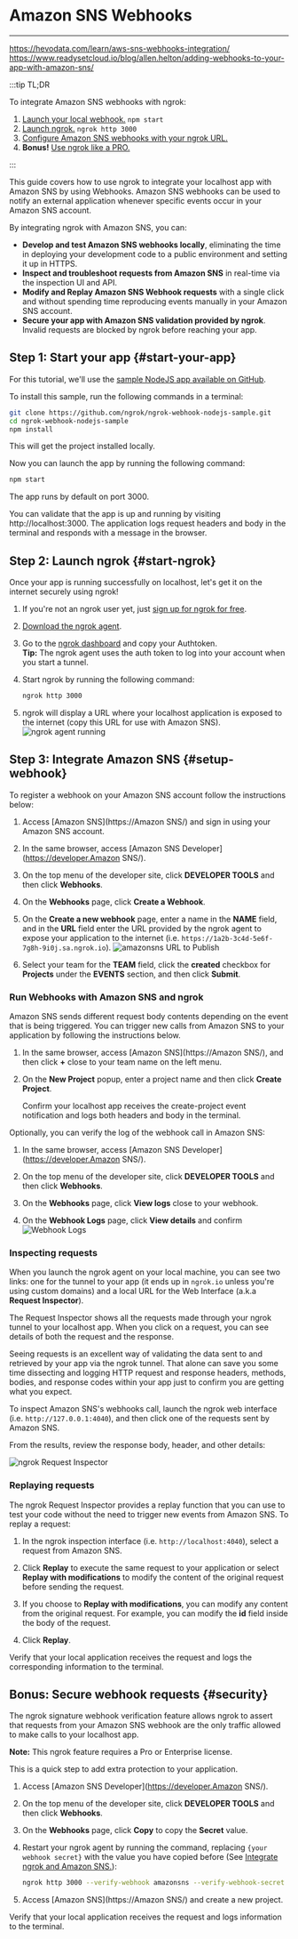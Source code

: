 # Amazon SNS Webhooks
------------
https://hevodata.com/learn/aws-sns-webhooks-integration/
https://www.readysetcloud.io/blog/allen.helton/adding-webhooks-to-your-app-with-amazon-sns/

:::tip TL;DR

To integrate Amazon SNS webhooks with ngrok:
1. [Launch your local webhook.](#start-your-app) `npm start`
1. [Launch ngrok.](#start-ngrok) `ngrok http 3000`
1. [Configure Amazon SNS webhooks with your ngrok URL.](#setup-webhook)
1. **Bonus!** [Use ngrok like a PRO.](#security)

:::


This guide covers how to use ngrok to integrate your localhost app with Amazon SNS by using Webhooks.
Amazon SNS webhooks can be used to notify an external application whenever specific events occur in your Amazon SNS account. 

By integrating ngrok with Amazon SNS, you can:

- **Develop and test Amazon SNS webhooks locally**, eliminating the time in deploying your development code to a public environment and setting it up in HTTPS.
- **Inspect and troubleshoot requests from Amazon SNS** in real-time via the inspection UI and API.
- **Modify and Replay Amazon SNS Webhook requests** with a single click and without spending time reproducing events manually in your Amazon SNS account.
- **Secure your app with Amazon SNS validation provided by ngrok**. Invalid requests are blocked by ngrok before reaching your app.


## **Step 1**: Start your app {#start-your-app}

For this tutorial, we'll use the [sample NodeJS app available on GitHub](https://github.com/ngrok/ngrok-webhook-nodejs-sample). 

To install this sample, run the following commands in a terminal:

```bash
git clone https://github.com/ngrok/ngrok-webhook-nodejs-sample.git
cd ngrok-webhook-nodejs-sample
npm install
```

This will get the project installed locally.

Now you can launch the app by running the following command: 

```bash
npm start
```

The app runs by default on port 3000. 

You can validate that the app is up and running by visiting http://localhost:3000. The application logs request headers and body in the terminal and responds with a message in the browser.


## **Step 2**: Launch ngrok {#start-ngrok}

Once your app is running successfully on localhost, let's get it on the internet securely using ngrok! 

1. If you're not an ngrok user yet, just [sign up for ngrok for free](https://ngrok.com/signup).

1. [Download the ngrok agent](https://ngrok.com/download).

1. Go to the [ngrok dashboard](https://dashboard.ngrok.com) and copy your Authtoken. <br />
    **Tip:** The ngrok agent uses the auth token to log into your account when you start a tunnel.
    
1. Start ngrok by running the following command:
    ```bash
    ngrok http 3000
    ```

1. ngrok will display a URL where your localhost application is exposed to the internet (copy this URL for use with Amazon SNS).
    ![ngrok agent running](/img/integrations/launch_ngrok_tunnel.png)


## **Step 3**: Integrate Amazon SNS {#setup-webhook}

To register a webhook on your Amazon SNS account follow the instructions below:

1. Access [Amazon SNS](https://Amazon SNS/) and sign in using your Amazon SNS account.

1. In the same browser, access [Amazon SNS Developer](https://developer.Amazon SNS/).

1. On the top menu of the developer site, click **DEVELOPER TOOLS** and then click **Webhooks**.

1. On the **Webhooks** page, click **Create a Webhook**.

1. On the **Create a new webhook** page, enter a name in the **NAME** field, and in the **URL** field enter the URL provided by the ngrok agent to expose your application to the internet (i.e. `https://1a2b-3c4d-5e6f-7g8h-9i0j.sa.ngrok.io`).
    ![amazonsns URL to Publish](img/ngrok_url_configuration_amazonsns.png)

1. Select your team for the **TEAM** field, click the **created** checkbox for **Projects** under the **EVENTS** section, and then click **Submit**.


### Run Webhooks with Amazon SNS and ngrok

Amazon SNS sends different request body contents depending on the event that is being triggered.
You can trigger new calls from Amazon SNS to your application by following the instructions below.

1. In the same browser, access [Amazon SNS](https://Amazon SNS/), and then click **+** close to your team name on the left menu.

1. On the **New Project** popup, enter a project name and then click **Create Project**.

    Confirm your localhost app receives the create-project event notification and logs both headers and body in the terminal.

Optionally, you can verify the log of the webhook call in Amazon SNS:

1. In the same browser, access [Amazon SNS Developer](https://developer.Amazon SNS/).

1. On the top menu of the developer site, click **DEVELOPER TOOLS** and then click **Webhooks**.

1. On the **Webhooks** page, click **View logs** close to your webhook.

1. On the **Webhook Logs** page, click **View details** and confirm 
    ![Webhook Logs](img/ngrok_logs_amazonsns.png)


### Inspecting requests

When you launch the ngrok agent on your local machine, you can see two links: one for the tunnel to your app (it ends up in `ngrok.io` unless you're using custom domains) and a local URL for the Web Interface (a.k.a **Request Inspector**).

The Request Inspector shows all the requests made through your ngrok tunnel to your localhost app. When you click on a request, you can see details of both the request and the response.

Seeing requests is an excellent way of validating the data sent to and retrieved by your app via the ngrok tunnel. That alone can save you some time dissecting and logging HTTP request and response headers, methods, bodies, and response codes within your app just to confirm you are getting what you expect.

To inspect Amazon SNS's webhooks call, launch the ngrok web interface (i.e. `http://127.0.0.1:4040`), and then click one of the requests sent by Amazon SNS.

From the results, review the response body, header, and other details:

![ngrok Request Inspector](img/ngrok_introspection_amazonsns_webhooks.png)


### Replaying requests

The ngrok Request Inspector provides a replay function that you can use to test your code without the need to trigger new events from Amazon SNS. To replay a request:

1. In the ngrok inspection interface (i.e. `http://localhost:4040`), select a request from Amazon SNS.

1. Click **Replay** to execute the same request to your application or select **Replay with modifications** to modify the content of the original request before sending the request.

1. If you choose to **Replay with modifications**, you can modify any content from the original request. For example, you can modify the **id** field inside the body of the request.

1. Click **Replay**.

Verify that your local application receives the request and logs the corresponding information to the terminal.


## **Bonus**: Secure webhook requests {#security}

The ngrok signature webhook verification feature allows ngrok to assert that requests from your Amazon SNS webhook are the only traffic allowed to make calls to your localhost app.

**Note:** This ngrok feature requires a Pro or Enterprise license.

This is a quick step to add extra protection to your application.

1. Access [Amazon SNS Developer](https://developer.Amazon SNS/).

1. On the top menu of the developer site, click **DEVELOPER TOOLS** and then click **Webhooks**.

1. On the **Webhooks** page, click **Copy** to copy the **Secret** value.

1. Restart your ngrok agent by running the command, replacing `{your webhook secret}` with the value you have copied before (See [Integrate ngrok and Amazon SNS.](#setup-webhook)):
    ```bash
    ngrok http 3000 --verify-webhook amazonsns --verify-webhook-secret {your webhook secret}
    ```

1. Access [Amazon SNS](https://Amazon SNS/) and create a new project.

Verify that your local application receives the request and logs information to the terminal.

